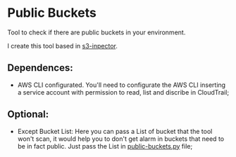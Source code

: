 # Public Buckets

Tool to check if there are public buckets in your environment.

I create this tool based in [s3-inpector](https://github.com/clario-tech/s3-inspector).

## Dependences:
  - AWS CLI configurated. You'll need to configurate the AWS CLI inserting a service account with permission to read, list and discribe in CloudTrail;

## Optional:
  - Except Bucket List: Here you can pass a List of bucket that the tool won't scan, it would help you to don't get alarm in buckets that need to be in fact public. Just pass the List in [public-buckets.py](https://github.com/viniciusrdsilva/AWS-Inspector/blob/main/Public-buckets/public-buckets.py) file;

